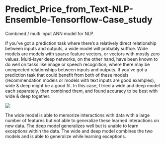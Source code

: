 # Predict_Price_from_Text-NLP-Ensemble-Tensorflow-Case_study
Combined / multi input ANN model for NLP

If you’ve got a prediction task where there’s a relatively direct relationship between inputs and outputs, a wide model will probably suffice. Wide models are models with sparse feature vectors, or vectors with mostly zero values. Multi-layer deep networks, on the other hand, have been known to do well on tasks like image or speech recognition, where there may be unexpected relationships between inputs and outputs. If you’ve got a prediction task that could benefit from both of these models (recommendation models or models with text inputs are good examples), wide & deep might be a good fit. In this case, I tried a wide and deep model each separately, then combined them, and found accuracy to be best with wide & deep together.

<img src='image01.png'>

 The wide model is able to memorize interactions with data with a large number of features but not able to generalize these learned interactions on new data. The deep model generalizes well but is unable to learn exceptions within the data. The wide and deep model combines the two models and is able to generalize while learning exceptions.
